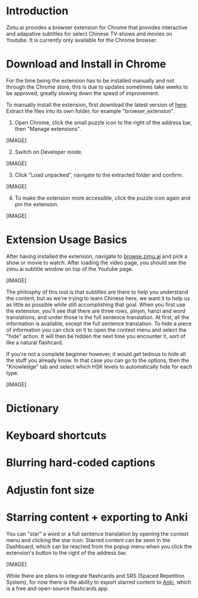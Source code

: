 <!--
.. title: Zimu.ai User Guide
.. slug: install
.. date: 2022-05-04 13:21:12 UTC
.. tags: 
.. category: 
.. link: 
.. description: 
.. type: text
-->

# Introduction

Zimu.ai provides a browser extension for Chrome that provides interactive and adapative subtitles for select Chinese TV-shows and movies on Youtube. It is currently only available for the Chrome browser.

# Download and Install in Chrome

For the time being the extension has to be installed manually and not through the Chrome store, this is due to updates sometimes take weeks to be approved, greatly slowing down the speed of improvement.

To manually install the extension, first download the latest version of [here](https://cdn.zimu.ai/file/zimu-public/browser_extension.zip). Extract the files into its own folder, for example "browser_extension".

1. Open Chrome, click the small puzzle icon to the right of the address bar, then "Manage extensions".

[IMAGE]

2. Switch on Developer mode.

[IMAGE]

3. Click "Load unpacked", navigate to the extracted folder and confirm.

[IMAGE]

4. To make the extension more accessible, click the puzzle icon again and pin the extension.

[IMAGE]

# Extension Usage Basics

After having installed the extension, navigate to [browse.zimu.ai](browse.zimu.ai) and pick a show or movie to watch. After loading the video page, you should see the zimu.ai subtitle window on top of the Youtube page.

[IMAGE]

The philosphy of this tool is that subtitles are there to help you understand the content, but as we're trying to learn Chinese here, we want it to help us as little as possible while still accomplishing that goal. When you first use the extension, you'll see that there are three rows, pinyin, hanzi and word translations, and under those is the full sentence translation. At first, all the information is available, except the full sentence translation. To hide a piece of information you can click on it to open the context menu and select the "hide" action. It will then be hidden the next time you encounter it, sort of like a natural flashcard.

If you're not a complete beginner however, it would get tedious to hide all the stuff you already know. In that case you can go to the options, then the "Knowledge" tab and select which HSK levels to automatically hide for each type.

[IMAGE]

# Dictionary

# Keyboard shortcuts

# Blurring hard-coded captions

# Adjustin font size

# Starring content + exporting to Anki

You can "star" a word or a full sentence translation by opening the context menu and clicking the star icon. Starred content can be seen in the Dashboard, which can be reached from the popup menu when you click the extension's button to the right of the address bar.

[IMAGE]

While there are plans to integrate flashcards and SRS (Spaced Repetition System), for now there is the ability to export starred content to [Anki](https://apps.ankiweb.net/), which is a free and open-source flashcards app.

